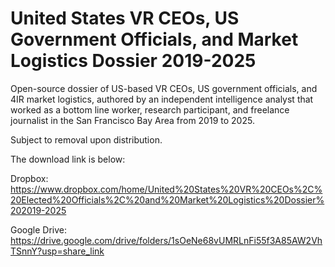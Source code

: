 # United States VR CEOs, US Government Officials, and Market Logistics Dossier 2019-2025 

 Open-source dossier of US-based VR CEOs, US government officials, and 4IR market logistics, authored by an independent intelligence analyst that worked as a bottom line worker, research participant, and freelance journalist in the San Francisco Bay Area from 2019 to 2025.

Subject to removal upon distribution.

The download link is below:

Dropbox: https://www.dropbox.com/home/United%20States%20VR%20CEOs%2C%20Elected%20Officials%2C%20and%20Market%20Logistics%20Dossier%202019-2025

Google Drive: https://drive.google.com/drive/folders/1sOeNe68vUMRLnFi55f3A85AW2VhTSnnY?usp=share_link


